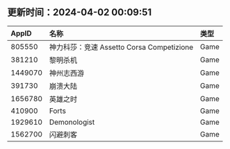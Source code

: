 ## 更新时间：2024-04-02 00:09:51
| AppID | 名称 | 类型  |
| :-------------------- | :----------------------------- | :----------- |
| 805550 | 神力科莎：竞速 Assetto Corsa Competizione| Game |
| 381210 | 黎明杀机| Game |
| 1449070 | 神州志西游| Game |
| 391730 | 崩溃大陆| Game |
| 1656780 | 英雄之时| Game |
| 410900 | Forts| Game |
| 1929610 | Demonologist| Game |
| 1562700 | 闪避刺客| Game |
